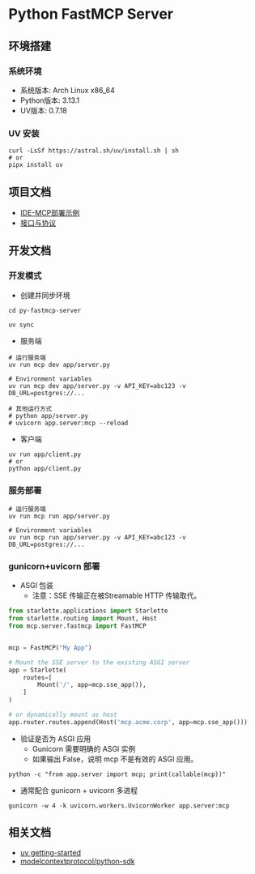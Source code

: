 # Python FastMCP Server

## 环境搭建

### 系统环境

- 系统版本: Arch Linux x86_64
- Python版本: 3.13.1
- UV版本: 0.7.18

### UV 安装

```shell
curl -LsSf https://astral.sh/uv/install.sh | sh
# or
pipx install uv
```

## 项目文档

- [IDE-MCP部署示例](./docs/IDE-MCP部署示例.md)
- [接口与协议](./docs/接口与协议.md)

## 开发文档

### 开发模式

- 创建并同步环境

```shell
cd py-fastmcp-server

uv sync
```

- 服务端

```shell
# 运行服务端
uv run mcp dev app/server.py

# Environment variables
uv run mcp dev app/server.py -v API_KEY=abc123 -v DB_URL=postgres://...

# 其他运行方式
# python app/server.py
# uvicorn app.server:mcp --reload
```

- 客户端

```shell
uv run app/client.py
# or
python app/client.py
```

### 服务部署

```shell
# 运行服务端
uv run mcp run app/server.py

# Environment variables
uv run mcp run app/server.py -v API_KEY=abc123 -v DB_URL=postgres://...
```

### gunicorn+uvicorn 部署

- ASGI  包装
  - 注意：SSE 传输正在被Streamable HTTP 传输取代。

```py
from starlette.applications import Starlette
from starlette.routing import Mount, Host
from mcp.server.fastmcp import FastMCP


mcp = FastMCP("My App")

# Mount the SSE server to the existing ASGI server
app = Starlette(
    routes=[
        Mount('/', app=mcp.sse_app()),
    ]
)

# or dynamically mount as host
app.router.routes.append(Host('mcp.acme.corp', app=mcp.sse_app()))
```

- 验证是否为 ASGI 应用
  - Gunicorn 需要明确的 ASGI 实例
  - 如果输出 False，说明 mcp 不是有效的 ASGI 应用。

```shell
python -c "from app.server import mcp; print(callable(mcp))"
```

- 通常配合 gunicorn + uvicorn 多进程

```shell
gunicorn -w 4 -k uvicorn.workers.UvicornWorker app.server:mcp
```

## 相关文档

- [uv getting-started](https://docs.astral.sh/uv/getting-started)
- [modelcontextprotocol/python-sdk](https://github.com/modelcontextprotocol/python-sdk)
